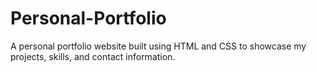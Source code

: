 # Personal-Portfolio
A personal portfolio website built using HTML and CSS to showcase my projects, skills, and contact information.
